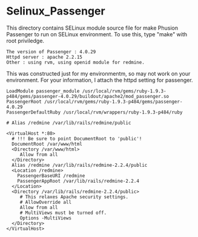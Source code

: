 Selinux_Passenger
=================

This directory contains SELinux module source file for make Phusion Passenger to run on SELinux environment.
To use this, type "make" with root priviledge.

    The version of Passenger : 4.0.29
    Httpd server : apache 2.2.15
    Other : using rvm, using openid module for redmine.

This was constructed just for my environmentm, so may not work on your environment.
For your information, I attach the httpd setting for passenger.

    LoadModule passenger_module /usr/local/rvm/gems/ruby-1.9.3-p484/gems/passenger-4.0.29/buildout/apache2/mod_passenger.so
    PassengerRoot /usr/local/rvm/gems/ruby-1.9.3-p484/gems/passenger-4.0.29
    PassengerDefaultRuby /usr/local/rvm/wrappers/ruby-1.9.3-p484/ruby
    
    # Alias /redmine /var/lib/rails/redmine/public
    
    <VirtualHost *:80>
      # !!! Be sure to point DocumentRoot to 'public'!
      DocumentRoot /var/www/html
      <Directory /var/www/html>
         Allow from all
      </Directory>
      Alias /redmine /var/lib/rails/redmine-2.2.4/public
      <Location /redmine>
        PassengerBaseURI /redmine
        PassengerAppRoot /var/lib/rails/redmine-2.2.4
      </Location>
      <Directory /var/lib/rails/redmine-2.2.4/public>
         # This relaxes Apache security settings.
         # AllowOverride all
         Allow from all
         # MultiViews must be turned off.
         Options -MultiViews
      </Directory>
    </VirtualHost>

